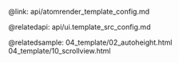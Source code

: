 @link: api/atomrender_template_config.md

@relatedapi:
    api/ui.template_src_config.md
    
@relatedsample:
	04_template/02_autoheight.html
    04_template/10_scrollview.html